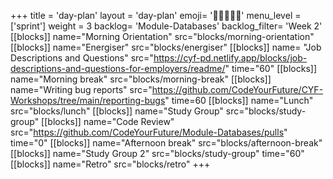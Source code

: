 +++
title = 'day-plan'
layout = 'day-plan'
emoji= '🧑🏽‍🤝‍🧑🏽'
menu_level = ['sprint']
weight = 3
backlog= 'Module-Databases'
backlog_filter= 'Week 2'
[[blocks]]
name="Morning Orientation"
src="blocks/morning-orientation"
[[blocks]]
name="Energiser"
src="blocks/energiser"
[[blocks]]
name= "Job Descriptions and Questions"
src="https://cyf-pd.netlify.app/blocks/job-descriptions-and-questions-for-employers/readme/"
time="60"
[[blocks]]
name="Morning break"
src="blocks/morning-break"
[[blocks]]
name="Writing bug reports"
src="https://github.com/CodeYourFuture/CYF-Workshops/tree/main/reporting-bugs"
time=60
[[blocks]]
name="Lunch"
src="blocks/lunch"
[[blocks]]
name="Study Group"
src="blocks/study-group"
[[blocks]]
name="Code Review"
src="https://github.com/CodeYourFuture/Module-Databases/pulls"
time="0"
[[blocks]]
name="Afternoon break"
src="blocks/afternoon-break"
[[blocks]]
name="Study Group 2"
src="blocks/study-group"
time="60"
[[blocks]]
name="Retro"
src="blocks/retro"
+++
